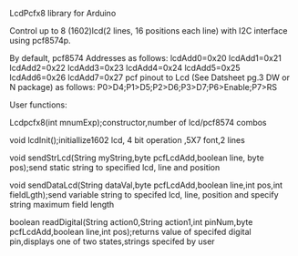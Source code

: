 LcdPcfx8 library for Arduino

Control up to 8 (1602)lcd(2 lines, 16 positions each line) with I2C interface using pcf8574p.

 By default, pcf8574 Addresses as follows:
 lcdAdd0=0x20
 lcdAdd1=0x21
 lcdAdd2=0x22
 lcdAdd3=0x23
 lcdAdd4=0x24
 lcdAdd5=0x25
 lcdAdd6=0x26
 lcdAdd7=0x27
 pcf pinout to Lcd (See Datsheet pg.3 DW or N package) as follows:
 P0>D4;P1>D5;P2>D6;P3>D7;P6>Enable;P7>RS

User functions:

Lcdpcfx8(int mnumExp);constructor,number of lcd/pcf8574 combos

void lcdInit();initiallize1602 lcd, 4 bit operation ,5X7 font,2 lines

void sendStrLcd(String myString,byte pcfLcdAdd,boolean line, byte pos);send static string to specified lcd, line and position

void sendDataLcd(String dataVal,byte pcfLcdAdd,boolean line,int pos,int fieldLgth);send variable string to specifed lcd, line, position and specify string maximum field length

boolean readDigital(String action0,String action1,int pinNum,byte pcfLcdAdd,boolean line,int pos);returns value of specifed digital pin,displays one of two states,strings specifed by user